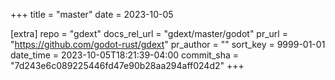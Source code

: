 +++
title = "master"
date = 2023-10-05

[extra]
repo = "gdext"
docs_rel_url = "gdext/master/godot"
pr_url = "https://github.com/godot-rust/gdext"
pr_author = ""
sort_key = 9999-01-01
date_time = 2023-10-05T18:21:39-04:00
commit_sha = "7d243e6c089225446fd47e90b28aa294aff024d2"
+++


